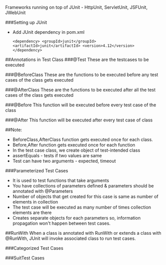 Frameworks running on top of JUnit - HttpUnit, ServletUnit, JSFUnit, JWebUnit

###Setting up JUnit
* Add JUnit dependency in pom.xml

    `<dependency>
	<groupId>junit</groupId>
        <artifactId>junit</artifactId>
	<version>4.12</version>
    </dependency>`

##Annotations in Test Class
###@Test
These are the testcases to be executed

###@BeforeClass
These are the functions to be executed before any test cases of the class gets executed

###@AfterClass
These are the functions to be executed after all the test cases of the class gets executed

###@Before
This function will be executed before every test case of the class

###@After
This function will be executed after every test case of class 

##Note:
* BeforeClass,AfterClass function gets executed once for each class.
* Before,After function gets executed once for each function
* In the test case class, we create object of test-intended class
* assertEquals - tests if two values are same
* Test can have two arguments - expected, timeout

###Parameterized Test Cases
* It is used to test functions that take arguments
* You have collections of parameters defined & parameters should be annotated with @Parameters
* Number of objects that get created for this case is same as number of elements in collection
* The test case will be executed as many number of times collection elements are there
* Creates separate objects for each parameters so, information propagation won't happen between test cases.

##RunWith
When a class is annotated with RunWith or extends a class with @RunWith, JUnit will invoke associated class to run test cases.

###Categorized Test Cases


###SuitTest Cases
